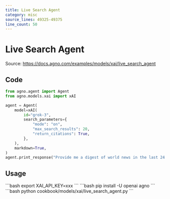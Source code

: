 ```yaml
---
title: Live Search Agent
category: misc
source_lines: 49325-49375
line_count: 50
---
```


# Live Search Agent
Source: https://docs.agno.com/examples/models/xai/live_search_agent



## Code

```python cookbook/models/xai/live_search_agent.py
from agno.agent import Agent
from agno.models.xai import xAI

agent = Agent(
    model=xAI(
        id="grok-3",
        search_parameters={
            "mode": "on",
            "max_search_results": 20,
            "return_citations": True,
        },
    ),
    markdown=True,
)
agent.print_response("Provide me a digest of world news in the last 24 hours.")
```

## Usage

<Steps>
  <Snippet file="create-venv-step.mdx" />

  <Step title="Set your API key">
    ```bash
    export XAI_API_KEY=xxx
    ```
  </Step>

  <Step title="Install libraries">
    ```bash
    pip install -U openai agno
    ```
  </Step>

  <Step title="Run Agent">
    ```bash
    python cookbook/models/xai/live_search_agent.py
    ```
  </Step>
</Steps>


